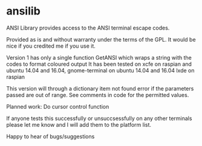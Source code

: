 # ansilib
ANSI Library provides access to the ANSI terminal escape codes.

Provided as is and without warranty under the terms of the GPL. It would be nice if you credited me if you use it. 

Version 1 has only a single function GetANSI which wraps a string with the codes to format coloured output
It has been tested on 
  xcfe on raspian and ubuntu 14.04 and 16.04, 
  gnome-terminal on ubuntu 14.04 and 16.04
  lxde on raspian
  
This version will through a dictionary item not found error if the parameters passed are out of range.
See comments in code for the permitted values.

Planned work:
Do cursor control function

If anyone tests this successfully or unsuccsessfully on any other terminals please let me know and I will add them to the platform list.

Happy to hear of bugs/suggestions
